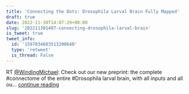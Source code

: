 ```yaml
---
title: 'Connecting the Dots: Drosophila Larval Brain Fully Mapped'
draft: true
date: 2022-11-30T14:07:29+00:00
slug: '202211301407-connecting-drosophila-larval-brain'
is_tweet: true
tweet_info:
  id: '1597834683513200640'
  type: 'retweet'
  is_thread: False
---
```




RT [@WindingMichael](https://x.com/WindingMichael): Check out our new preprint: the complete #connectome of the entire #Drosophila larval brain, with all inputs and all ou… [continue reading](https://x.com/sytelus/status/1597834683513200640)
